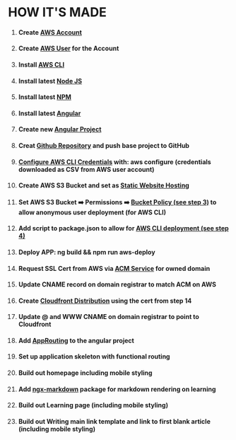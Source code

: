 # HOW IT'S MADE
1. #### Create [AWS Account](https://aws.amazon.com/free/?trk=ps_a134p000003yBfsAAE&trkCampaign=acq_paid_search_brand&sc_channel=ps&sc_campaign=acquisition_US&sc_publisher=google&sc_category=core&sc_country=US&sc_geo=NAMER&sc_outcome=acq&sc_detail=%2Bcreate%20%2Baws%20%2Baccount&sc_content=Account_bmm&sc_segment=438195700988&sc_medium=ACQ-P|PS-GO|Brand|Desktop|SU|AWS|Core|US|EN|Text&s_kwcid=AL!4422!3!438195700988!b!!g!!%2Bcreate%20%2Baws%20%2Baccount&ef_id=CjwKCAiA-_L9BRBQEiwA-bm5fplQsDBE19CZknHgxWUqxq6H77Ws6v-TR9Zzt7OI9mYZZ1Ycki7X1BoCeEsQAvD_BwE:G:s&s_kwcid=AL!4422!3!438195700988!b!!g!!%2Bcreate%20%2Baws%20%2Baccount&all-free-tier.sort-by=item.additionalFields.SortRank&all-free-tier.sort-order=asc)
2. #### Create [AWS User](https://docs.aws.amazon.com/IAM/latest/UserGuide/id_users_create.html) for the Account
3. #### Install [AWS CLI](https://aws.amazon.com/cli/)
4. #### Install latest [Node JS](https://nodejs.org/en/)
5. #### Install latest [NPM](https://www.npmjs.com/get-npm)
6. #### Install latest [Angular](https://www.npmjs.com/package/@angular/cli)
7. #### Create new [Angular Project](https://angular.io/cli)
8. #### Creat [Github Repository](https://docs.github.com/en/free-pro-team@latest/github/getting-started-with-github/create-a-repo) and push base project to GitHub
9. #### [Configure AWS CLI Credentials](https://docs.aws.amazon.com/cli/latest/userguide/cli-configure-quickstart.html) with: aws configure (credentials downloaded as CSV from AWS user account)
10. #### Create AWS S3 Bucket and set as [Static Website Hosting](https://docs.aws.amazon.com/AmazonS3/latest/dev/WebsiteHosting.html)
11. #### Set AWS S3 Bucket :arrow_right: Permissions :arrow_right: [Bucket Policy (see step 3)](https://medium.com/serverlessguru/deploying-angular-to-aws-in-seconds-or-10-minutes-941faa8c0aab) to allow anonymous user deployment (for AWS CLI)
12. #### Add script to package.json to allow for [AWS CLI deployment (see step 4)](https://medium.com/serverlessguru/deploying-angular-to-aws-in-seconds-or-10-minutes-941faa8c0aab)
13. #### Deploy APP: ng build && npm run aws-deploy
14. #### Request SSL Cert from AWS via [ACM Service](https://aws.amazon.com/certificate-manager/) for owned domain 
15. #### Update CNAME record on domain registrar to match ACM on AWS
16. #### Create [Cloudfront Distribution](https://aws.amazon.com/premiumsupport/knowledge-center/cloudfront-https-requests-s3/) using the cert from step 14
17. #### Update @ and WWW CNAME on domain registrar to point to Cloudfront
18. #### Add [AppRouting](https://angular.io/guide/router) to the angular project
19. #### Set up application skeleton with functional routing
20. #### Build out homepage including mobile styling
21. #### Add [ngx-markdown](https://www.npmjs.com/package/ngx-markdown) package for markdown rendering on learning
22. #### Build out Learning page (including mobile styling)
23. #### Build out Writing main link template and link to first blank article (including mobile styling)
